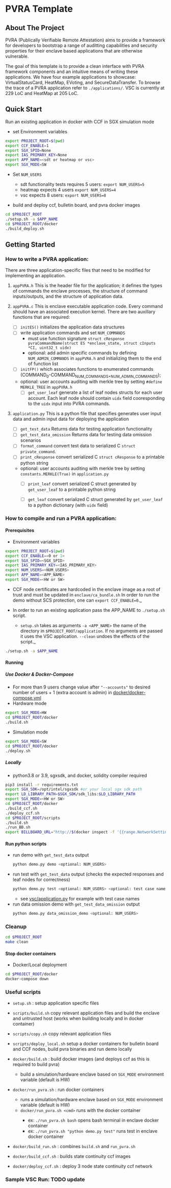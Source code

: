 # PVRA Template

<!-- ABOUT THE PROJECT -->
## About The Project

PVRA (Publically Verifiable Remote Attestation) aims to provide a framework for developers to bootstrap a range of auditting capabilities and security properties for their enclave based applications that are otherwise vulnerable.

The goal of this template is to provide a clean interface with PVRA framework components and an intuitive means of writing these applications. We have four example applications to showcase: VirtualStatusCard, HeatMap, EVoting, and SecureDataTransfer. To browse the trace of a PVRA application refer to ```./applications/```. VSC is currently at 229 LoC and HeatMap at 205 LoC.

## Quick Start
Run an existing application in docker with CCF in SGX simulation mode

* set Environment variables

```bash
export PROJECT_ROOT=$(pwd)
export CCF_ENABLE=1
export SGX_SPID=None
export IAS_PRIMARY_KEY=None
export APP_NAME=<sdt or heatmap or vsc>
export SGX_MODE=SW
```
* Set ```NUM_USERS```
    * sdt functionality tests requires 5 users: ```export NUM_USERS=5```
    * heatmap expects 4 users ```export NUM_USERS=4```
    * vsc expects 8 users: ```export NUM_USERS=8```

* build and deploy ccf, bulletin board, and pvra docker images

```bash
cd $PROJECT_ROOT
./setup.sh -a $APP_NAME
cd $PROJECT_ROOT/docker
./build_deploy.sh
```

## Getting Started

### How to write a PVRA application:

There are three application-specific files that need to be modified for implementing an application.

1. ```appPVRA.h``` This is the header file for the application; it defines the types of commands the enclave processes, the structure of command inputs/outputs, and the structure of application data.

2. ```appPVRA.c``` This is enclave executable application code. Every command should have an associated execution kernel. There are two auxillary functions that are required: 

   - [ ] ```initES()``` initializes the application data structures
   - [ ] write application commands and set `NUM_COMMANDS`
     - must use function signature `struct cResponse pvraCommandName(struct ES *enclave_state, struct cInputs *CI, uint32_t uidx)`
     - optional: add admin specific commands by defining `NUM_ADMIN_COMMANDS` in `appPVRA.h` and initializing them to the end of function list
   - [ ] ```initFP()``` which associates functions to enumerated commands (COMMAND<sub>0</sub>-COMMAND<sub>NUM_COMMANDS+NUM_ADMIN_COMMANDS</sub>);
   - optional: user accounts auditing with merkle tree by setting ```#define MERKLE_TREE``` in `appPVRA.h`
     - [ ] ```get_user_leaf``` generate a list of leaf nodes structs for each user account. Each leaf node should contain `uidx` field cooresponding to the `uidx` input into PVRA commands. 

3. ```application.py``` This is a python file that specifies generates user input data and admin input data for deploying the application

   - [ ] ```get_test_data``` Returns data for testing application functionality
   - [ ] ```get_test_data_omission``` Returns data for testing data omission scenarios
   - [ ] ```format_command``` convert test data to serialized C `struct private_command`.
   - [ ] ```print_cResponse``` convert serialized C `struct cResponse` to a printable python string
   - optional: user accounts auditing with merkle tree by setting ```constants.MERKLE(True)``` in `application.py`
     - [ ] ```print_leaf``` convert serialized C struct generated by ```get_user_leaf``` to a printable python string
     - [ ] ```get_leaf```  convert serialized C struct generated by ```get_user_leaf``` to a python dictionary (with `uidx` field)


### How to compile and run a PVRA application:


#### Prerequisites

* Environment variables

```bash
export PROJECT_ROOT=$(pwd)
export CCF_ENABLE=<0 or 1>
export SGX_SPID=<SGX_SPID>
export IAS_PRIMARY_KEY=<IAS_PRIMARY_KEY>	
export NUM_USERS=<NUM_USERS>
export APP_NAME=<APP_NAME>
export SGX_MODE=<HW or SW>
```

* CCF node certificates are hardcoded in the enclave image as a root of trust and must be updated in `enclave/ca_bundle.sh` In order to run the demo without SCS protection, one can ```export CCF_ENABLE=0```._

* In order to run an existing application pass the APP_NAME to ```./setup.sh``` script.
  
    * ```setup.sh``` takes as arguments ```-a <APP_NAME>``` the name of the directory in `$PROJECT_ROOT/application`. If no arguments are passed it uses the VSC application. ```--clean``` undoes the effects of the script._

```bash
./setup.sh -a $APP_NAME
```

#### Running

##### Use Docker & Docker-Compose

* For more than 9 users change value after ```"--accounts"``` to desired number of users + 1 (extra account is admin) in [docker/docker-compose.yml](docker/docker-compose.yml#L27)
* Hardware mode
```bash
export SGX_MODE=HW
cd $PROJECT_ROOT/docker
./build.sh
```

* Simulation mode
```bash
export SGX_MODE=SW
cd $PROJECT_ROOT/docker
./deploy.sh
```

##### Locally
* python3.8 or 3.9, sgxsdk, and docker, solidity compiler required

```bash
pip3 install -r requirements.txt
export SGX_SDK=/opt/intel/sgxsdk #or your local sgx sdk path
export LD_LIBRARY_PATH=$SGX_SDK/sdk_libs:$LD_LIBRARY_PATH
export SGX_MODE=<HW or SW>
cd $PROJECT_ROOT/docker
./build_ccf.sh
./deploy_ccf.sh
cd $PROJECT_ROOT/scripts
./build.sh
./run_BB.sh
export BILLBOARD_URL="http://$(docker inspect -f '{{range.NetworkSettings.Networks}}{{.IPAddress}}{{end}}' billboard):8545"
```

#### Run python scripts

* run demo with ```get_test_data``` output
    ```bash
    python demo.py demo <optional: NUM_USERS>
    ```
* run test with ```get_test_data``` output (checks the expected responses and leaf nodes for correctness)
    ```bash
    python demo.py test <optional: NUM_USERS> <optional: test case name>
    ```
  * see [vsc/application.py](applications/vsc/application.py#L15) for example with test case names
* run data omission demo with ```get_test_data_omission``` output
    ```bash
    python demo.py data_omission_demo <optional: NUM_USERS>
    ```

### Cleanup

```bash
cd $PROJECT_ROOT
make clean
```

#### Stop docker containers

* Docker/Local deployment

```bash
cd $PROJECT_ROOT/docker
docker-compose down
```

### Useful scripts
* `setup.sh` : setup application specific files


* `scripts/build.sh` copy relevant application files and build the enclave and untrusted host (works when building locally and in docker container)
* `scripts/copy.sh` copy relevant application files
* `scripts/deploy_local.sh` setup a docker containers for bulletin board and CCF nodes, build pvra binaries and run demo locally


* `docker/build.sh` : build docker images (and deploys ccf as this is required to build pvra)
    * build a simulation/hardware enclave based on `SGX_MODE` environment variable (default is HW)
* `docker/run_pvra.sh` : run docker containers
    * runs a simulation/hardware enclave based on `SGX_MODE` environment variable (default is HW)
    * `docker/run_pvra.sh <cmd>` runs <cmd> with the docker container
      * ex: `./run_pvra.sh bash` opens bash terminal in enclave docker container
      * ex: `./run_pvra.sh "python demo.py test"` runs test in enclave docker container
* `docker/build_run.sh` : combines `build.sh` and `run_pvra.sh`
* `docker/build_ccf.sh` : builds state continuity ccf images
* `docker/deploy_ccf.sh` : deploy 3 node state continuity ccf network
### Sample VSC Run: TODO update